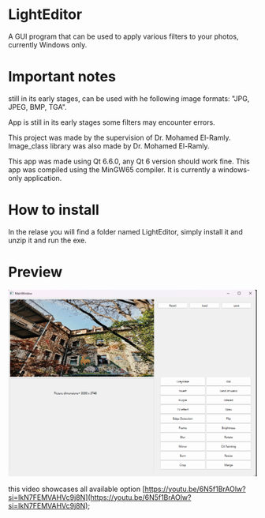 # LightEditor
A GUI program that can be used to apply various filters to your photos, currently Windows only.

# Important notes

still in its early stages,
can be used with he following image formats: "JPG, JPEG, BMP, TGA".

App is still in its early stages some filters may encounter errors.

This project was made by the supervision of Dr. Mohamed El-Ramly.
Image_class library was also made by Dr. Mohamed El-Ramly.

This app was made using Qt 6.6.0, any Qt 6 version should work fine.
This app was compiled using the MinGW65 compiler.
It is currently a windows-only application.

# How to install
In the relase you will find a folder named LightEditor, simply install it and unzip it and run the exe.

# Preview
![alt text](.github/Preview.png)

this video showcases all available option [https://youtu.be/6N5f1BrAOlw?si=IkN7FEMVAHVc9j8N](https://youtu.be/6N5f1BrAOlw?si=IkN7FEMVAHVc9j8N);
